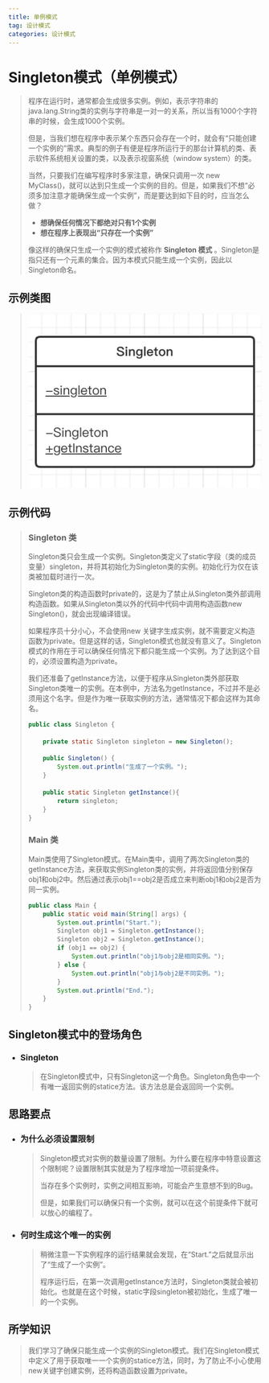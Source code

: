 ```yaml
---
title: 单例模式
tag: 设计模式
categories: 设计模式
---
```


# Singleton模式（单例模式）

> 程序在运行时，通常都会生成很多实例。例如，表示字符串的java.lang.String类的实例与字符串是一对一的关系，所以当有1000个字符串的时候，会生成1000个实例。
>
> 但是，当我们想在程序中表示某个东西只会存在一个时，就会有“只能创建一个实例的”需求。典型的例子有便是程序所运行于的那台计算机的类、表示软件系统相关设置的类，以及表示视窗系统（window system）的类。
>
> 当然，只要我们在编写程序时多家注意，确保只调用一次 new MyClass()，就可以达到只生成一个实例的目的。但是，如果我们不想“必须多加注意才能确保生成一个实例”，而是要达到如下目的时，应当怎么做？
>
> - **想确保任何情况下都绝对只有1个实例**
> - **想在程序上表现出“只存在一个实例”**
>
> 像这样的确保只生成一个实例的模式被称作 **Singleton 模式** 。Singleton是指只还有一个元素的集合。因为本模式只能生成一个实例，因此以Singleton命名。

## 示例类图

> ![image-20220816111819743](SingletonPattern/image-20220816111819743.png)

## 示例代码

> ### Singleton 类
>
> Singleton类只会生成一个实例。Singleton类定义了static字段（类的成员变量）singleton，并将其初始化为Singleton类的实例。初始化行为仅在该类被加载时进行一次。
>
> Singleton类的构造函数时private的，这是为了禁止从Singleton类外部调用构造函数。如果从Singleton类以外的代码中代码中调用构造函数new Singleton()，就会出现编译错误。
>
> 如果程序员十分小心，不会使用new 关键字生成实例，就不需要定义构造函数为private。但是这样的话，Singleton模式也就没有意义了。Singleton模式的作用在于可以确保任何情况下都只能生成一个实例。为了达到这个目的，必须设置构造为private。
>
> 我们还准备了getInstance方法，以便于程序从Singleton类外部获取Singleton类唯一的实例。在本例中，方法名为getInstance，不过并不是必须用这个名字。但是作为唯一获取实例的方法，通常情况下都会这样为其命名。
>
> ```java
> public class Singleton {
>     
>     private static Singleton singleton = new Singleton();
> 
>     public Singleton() {
>         System.out.println("生成了一个实例。");
>     }
> 
>     public static Singleton getInstance(){
>         return singleton;
>     }
> }
> ```
>
> ### Main 类
>
> Main类使用了Singleton模式。在Main类中，调用了两次Singleton类的getInstance方法，来获取实例Singleton类的实例，并将返回值分别保存obj1和obj2中。然后通过表示obj1==obj2是否成立来判断obj1和obj2是否为同一实例。
>
> ```java
> public class Main {
>     public static void main(String[] args) {
>         System.out.println("Start.");
>         Singleton obj1 = Singleton.getInstance();
>         Singleton obj2 = Singleton.getInstance();
>         if (obj1 == obj2) {
>             System.out.println("obj1与obj2是相同实例。");
>         } else {
>             System.out.println("obj1与obj2是不同实例。");
>         }
>         System.out.println("End.");
>     }
> }
> ```

## Singleton模式中的登场角色

- ### Singleton

  > 在Singleton模式中，只有Singleton这一个角色。Singleton角色中一个有唯一返回实例的statice方法。该方法总是会返回同一个实例。

## 思路要点

- ### 为什么必须设置限制

  > Singleton模式对实例的数量设置了限制。为什么要在程序中特意设置这个限制呢？设置限制其实就是为了程序增加一项前提条件。
  >
  > 当存在多个实例时，实例之间相互影响，可能会产生意想不到的Bug。
  >
  > 但是，如果我们可以确保只有一个实例，就可以在这个前提条件下就可以放心的编程了。

- ### 何时生成这个唯一的实例

  > 稍微注意一下实例程序的运行结果就会发现，在“Start.”之后就显示出了“生成了一个实例”。
  >
  > 程序运行后，在第一次调用getInstance方法时，Singleton类就会被初始化。也就是在这个时候，static字段singleton被初始化，生成了唯一的一个实例。

## 所学知识

> 我们学习了确保只能生成一个实例的Singleton模式。我们在Singleton模式中定义了用于获取唯一一个实例的statice方法，同时，为了防止不小心使用new关键字创建实例，还将构造函数设置为private。